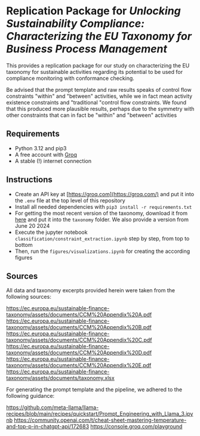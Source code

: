 # Replication Package for *Unlocking Sustainability Compliance: Characterizing the EU Taxonomy for Business Process Management*

This provides a replication package for our study on characterizing the EU taxonomy for sustainable activities regarding its potential to be used for compliance monitoring with conformance checking.

Be advised that the prompt template and raw results speaks of control flow constraints "within" and "between" activities, while we in fact mean activity existence constraints and "traditional "control flow constraints. We found that this produced more plausible results, perhaps due to the symmetry with other constraints that can in fact be "within" and "between" activities

## Requirements

- Python 3.12 and pip3
- A free account with [Groq](https://groq.com/)
- A stable (!) internet connection

## Instructions

- Create an API key at [https://groq.com](https://groq.com/) and put it into the `.env` file at the top level of this repository
- Install all needed dependencies with `pip3 install -r requirements.txt`
- For getting the most recent version of the taxonomy, download it from [here](https://ec.europa.eu/sustainable-finance-taxonomy/assets/documents/taxonomy.xlsx) and put it into the `taxonomy` folder. We also provide a version from June 20 2024
- Execute the jupyter notebook `classification/constraint_extraction.ipynb` step by step, from top to bottom
- Then, run the `figures/visualizations.ipynb` for creating the according figures

## Sources

All data and taxonomy excerpts provided herein were taken from the following sources:

<https://ec.europa.eu/sustainable-finance-taxonomy/assets/documents/CCM%20Appendix%20A.pdf>
<https://ec.europa.eu/sustainable-finance-taxonomy/assets/documents/CCM%20Appendix%20B.pdf>
<https://ec.europa.eu/sustainable-finance-taxonomy/assets/documents/CCM%20Appendix%20C.pdf>
<https://ec.europa.eu/sustainable-finance-taxonomy/assets/documents/CCM%20Appendix%20D.pdf>
<https://ec.europa.eu/sustainable-finance-taxonomy/assets/documents/CCM%20Appendix%20E.pdf>
<https://ec.europa.eu/sustainable-finance-taxonomy/assets/documents/taxonomy.xlsx>

For generating the prompt template and the pipeline, we adhered to the following guidance:

<https://github.com/meta-llama/llama-recipes/blob/main/recipes/quickstart/Prompt_Engineering_with_Llama_3.ipynb>
<https://community.openai.com/t/cheat-sheet-mastering-temperature-and-top-p-in-chatgpt-api/172683>
<https://console.groq.com/playground>
